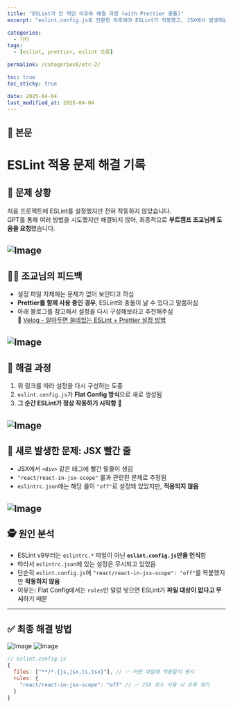 ```yaml
---
title: "ESLint가 안 먹던 이유와 해결 과정 (with Prettier 충돌)"
excerpt: "eslint.config.js로 전환한 이후에야 ESLint가 작동했고, JSX에서 발생하는 빨간 줄 문제도 룰 세팅으로 해결했습니다."

categories:
  - 기타
tags:
  - [eslint, prettier, eslint 오류]

permalink: /categories6/etc-2/

toc: true
toc_sticky: true

date: 2025-04-04
last_modified_at: 2025-04-04
---
```


## 🦥 본문

# ESLint 적용 문제 해결 기록

## 🤔 문제 상황

처음 프로젝트에 ESLint를 설정했지만 전혀 작동하지 않았습니다.  
GPT를 통해 여러 방법을 시도했지만 해결되지 않아, 최종적으로 **부트캠프 조교님께 도움을 요청**했습니다.

## ![Image](https://github.com/user-attachments/assets/18a6ac73-72ca-4d3f-8125-4597078e61aa)

## 👨‍🏫 조교님의 피드백

- 설정 파일 자체에는 문제가 없어 보인다고 하심
- **Prettier를 함께 사용 중인 경우**, ESLint와 충돌이 날 수 있다고 말씀하심
- 아래 블로그를 참고해서 설정을 다시 구성해보라고 추천해주심  
  🔗 [Velog - 알아두면 쓸데있는 ESLint + Prettier 설정 방법](https://velog.io/@2wndrhs/%EC%95%8C%EC%95%84%EB%91%90%EB%A9%B4-%EC%93%B8%EB%8D%B0%EC%9E%88%EB%8A%94-ESLint-Prettier-%EC%84%A4%EC%A0%95-%EB%B0%A9%EB%B2%95)

## ![Image](https://github.com/user-attachments/assets/8819d98d-f8a3-4ce9-baa1-264eb901a127)

## 🔧 해결 과정

1. 위 링크를 따라 설정을 다시 구성하는 도중
2. `eslint.config.js`가 **Flat Config 방식**으로 새로 생성됨
3. **그 순간 ESLint가 정상 작동하기 시작함** 🎉

## ![Image](https://github.com/user-attachments/assets/ff1f2976-210a-4407-9bc8-85fe87cf558e)

## 🧨 새로 발생한 문제: JSX 빨간 줄

- JSX에서 `<div>` 같은 태그에 빨간 밑줄이 생김
- `"react/react-in-jsx-scope"` 룰과 관련된 문제로 추정됨
- `eslintrc.json`에는 해당 룰이 `"off"`로 설정돼 있었지만, **적용되지 않음**

## ![Image](https://github.com/user-attachments/assets/f2e3d471-b0e3-4d29-9368-421e823d132e)

## 🕵️ 원인 분석

- ESLint v9부터는 `eslintrc.*` 파일이 아닌 **`eslint.config.js`만을 인식**함
- 따라서 `eslintrc.json`에 있는 설정은 무시되고 있었음
- 단순히 `eslint.config.js`에 `"react/react-in-jsx-scope": "off"`를 복붙했지만 **작동하지 않음**
- 이유는: Flat Config에서는 `rules`만 덜렁 넣으면 ESLint가 **파일 대상이 없다고 무시**하기 때문

---

## ✅ 최종 해결 방법

![Image](https://github.com/user-attachments/assets/460454d9-58b3-4530-87a6-f90a885a68f8)
![Image](https://github.com/user-attachments/assets/f57f2e29-6730-4d69-b07d-816fe658f6bc)

```js
// eslint.config.js
{
  files: ["**/*.{js,jsx,ts,tsx}"], // ✅ 어떤 파일에 적용할지 명시
  rules: {
    "react/react-in-jsx-scope": "off" // ✅ JSX 요소 사용 시 오류 제거
  }
}

```
